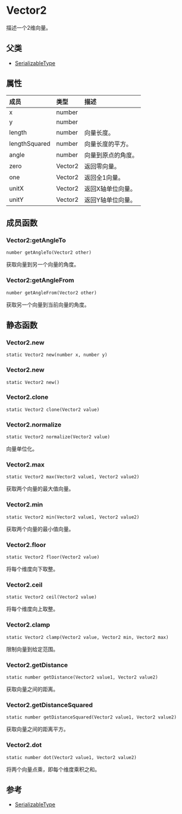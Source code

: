 # Vector2
描述一个2维向量。
## 父类
* [SerializableType](SerializableType.md)

## 属性
| 成员 | 类型 | 描述 |
| :--- | :--- | :--- |
| x | number |  |
| y | number |  |
| length | number | 向量长度。 |
| lengthSquared | number | 向量长度的平方。 |
| angle | number | 向量到原点的角度。 |
| zero | Vector2 | 返回零向量。 |
| one | Vector2 | 返回全1向量。 |
| unitX | Vector2 | 返回X轴单位向量。 |
| unitY | Vector2 | 返回Y轴单位向量。 |
## 成员函数

### Vector2:getAngleTo

```
number getAngleTo(Vector2 other)
```

获取向量到另一个向量的角度。

### Vector2:getAngleFrom

```
number getAngleFrom(Vector2 other)
```

获取另一个向量到当前向量的角度。

## 静态函数

### Vector2.new

```
static Vector2 new(number x, number y)
```



### Vector2.new

```
static Vector2 new()
```



### Vector2.clone

```
static Vector2 clone(Vector2 value)
```



### Vector2.normalize

```
static Vector2 normalize(Vector2 value)
```

向量单位化。

### Vector2.max

```
static Vector2 max(Vector2 value1, Vector2 value2)
```

获取两个向量的最大值向量。

### Vector2.min

```
static Vector2 min(Vector2 value1, Vector2 value2)
```

获取两个向量的最小值向量。

### Vector2.floor

```
static Vector2 floor(Vector2 value)
```

将每个维度向下取整。

### Vector2.ceil

```
static Vector2 ceil(Vector2 value)
```

将每个维度向上取整。

### Vector2.clamp

```
static Vector2 clamp(Vector2 value, Vector2 min, Vector2 max)
```

限制向量到给定范围。

### Vector2.getDistance

```
static number getDistance(Vector2 value1, Vector2 value2)
```

获取向量之间的距离。

### Vector2.getDistanceSquared

```
static number getDistanceSquared(Vector2 value1, Vector2 value2)
```

获取向量之间的距离平方。

### Vector2.dot

```
static number dot(Vector2 value1, Vector2 value2)
```

将两个向量点乘，即每个维度乘积之和。

## 参考

* [SerializableType](SerializableType.md)
